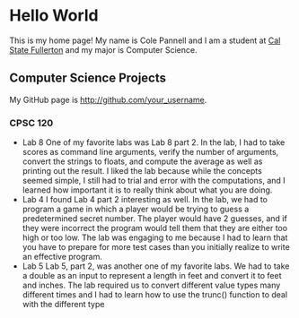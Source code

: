 # Hello World

This is my home page! My name is Cole Pannell and I am a student at [Cal State Fullerton](http://www.fullerton.edu/) and my major is Computer Science.

## Computer Science Projects

My GitHub page is http://github.com/your_username.

### CPSC 120

* Lab 8
    One of my favorite labs was Lab 8 part 2. In the lab, I had to take scores as command line arguments, verify the number of arguments, convert the strings to floats, and compute the average as well as printing out the result. I liked the lab because while the concepts seemed simple, I still had to trial and error with the computations, and I learned how important it is to really think about what you are doing.  
* Lab 4
    I found Lab 4 part 2 interesting as well. In the lab, we had to program a game in which a player would be trying to guess a predetermined secret number. The player would have 2 guesses, and if they were incorrect the program would tell them that they are either too high or too low. The lab was engaging to me because I had to learn that you have to prepare for more test cases than you initially realize to write an effective program.  
* Lab 5
    Lab 5, part 2, was another one of my favorite labs. We had to take a double as an input to represent a length in feet and convert it to feet and inches. The lab required us to convert different value types many different times and I had to learn how to use the trunc() function to deal with the different type 